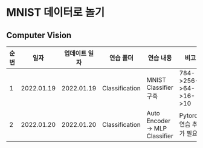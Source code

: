 # MNIST 데이터로 놀기

## Computer Vision


|순번|일자|업데이트 일자|연습 폴더|연습 내용|비고|
|---|---|---|---|---|---|
|1|2022.01.19|2022.01.19|Classification|MNIST Classifier 구축|784->256->64->16->10|
|2|2022.01.20|2022.01.20|Classification|Auto Encoder -> MLP Classifier|Pytorch 연습 추가 필요|
